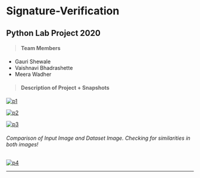 # Signature-Verification

## Python Lab Project 2020

> #### Team Members
- Gauri Shewale 
- Vaishnavi Bhadrashette
- Meera Wadher

> #### Description of Project + Snapshots

<a href="https://ibb.co/SdB9t8T"><img src="https://i.ibb.co/NmKH9Ph/p1.jpg" alt="p1" border="0"></a>

<a href="https://ibb.co/j8f40tW"><img src="https://i.ibb.co/L0RpjKJ/p2.jpg" alt="p2" border="0"></a>

<a href="https://ibb.co/mqVFJ2x"><img src="https://i.ibb.co/FwLq6yP/p3.jpg" alt="p3" border="0"></a>

###### Comparison of Input Image and Dataset Image. Checking for similarities in both images!

<a href="https://ibb.co/LkJKH2s"><img src="https://i.ibb.co/qyW6VP2/p4.jpg" alt="p4" border="0"></a>


<hr>
<br>





